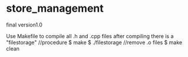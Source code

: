 # store_management
final version1.0

Use Makefile to compile all .h and .cpp files
after compiling there is a "filestorage" 
//procedure
$ make
$ ./filestorage
//remove .o files
$ make clean
